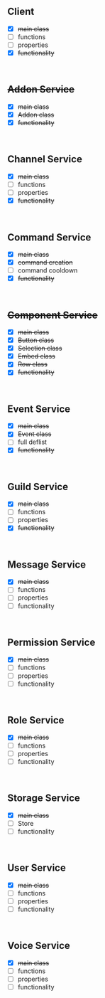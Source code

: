 ## Client
- [x] ~~main class~~
- [ ] functions
- [ ] properties
- [x] ~~functionality~~

<br>

## ~~Addon Service~~
- [x] ~~main class~~
- [x] ~~Addon class~~
- [x] ~~functionality~~

<br>

## Channel Service
- [x] ~~main class~~
- [ ] functions
- [ ] properties
- [x] ~~functionality~~

<br>

## Command Service
- [x] ~~main class~~
- [x] ~~command creation~~
- [ ] command cooldown
- [x] ~~functionality~~

<br>

## ~~Component Service~~
- [x] ~~main class~~
- [x] ~~Button class~~
- [x] ~~Selection class~~
- [x] ~~Embed class~~
- [x] ~~Row class~~
- [x] ~~functionality~~

<br>

## Event Service
- [x] ~~main class~~
- [x] ~~Event class~~ 
- [ ] full deflist
- [x] ~~functionality~~

<br>

## Guild Service
- [x] ~~main class~~
- [ ] functions
- [ ] properties
- [x] ~~functionality~~

<br>

## Message Service
- [x] ~~main class~~
- [ ] functions
- [ ] properties
- [ ] functionality

<br>

## Permission Service
- [x] ~~main class~~
- [ ] functions
- [ ] properties
- [ ] functionality

<br>

## Role Service
- [x] ~~main class~~
- [ ] functions
- [ ] properties
- [ ] functionality

<br>

## Storage Service
- [x] ~~main class~~
- [ ] Store
- [ ] functionality

<br>

## User Service
- [x] ~~main class~~
- [ ] functions
- [ ] properties
- [ ] functionality

<br>

## Voice Service
- [x] ~~main class~~
- [ ] functions
- [ ] properties
- [ ] functionality

<br>
